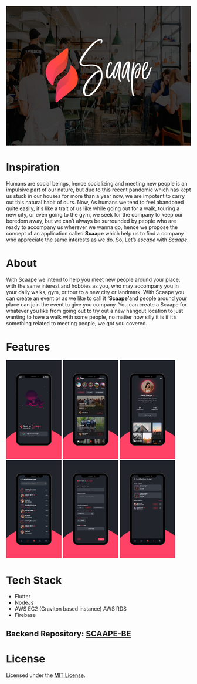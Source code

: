 <img src="ReadmeImages/Untitled design.png" raw="true" height="380px" width="100%">

<h1>Inspiration</h1>
<p>Humans are social beings, hence socializing and meeting new people is an impulsive part of our nature, but due to this recent pandemic which has kept us stuck in our houses for more than a year now, we are impotent to carry out this natural habit of ours. Now, As humans we tend to feel abandoned quite easily, it's like a trait of us like while going out for a walk, touring a new city, or even going to the gym, we seek for the company to keep our boredom away, but we can’t always be surrounded by people who are ready to accompany us wherever we wanna go, hence we propose the concept of an application called <b>Scaape</b> which help us to find a company who appreciate the same interests as we do. So, Let’s <i>escape</i> with <i>Scaape</i>.
</p>

<h1>About</h2>
<p> With Scaape we intend to help you meet new people around your place, with the same interest and hobbies as you,  who may accompany you in your daily walks, gym, or tour to a new city or landmark. With Scaape you can create an event or as we like to call it <b>‘Scaape’</b>and people around your place can join the event to give you company. You can create a Scaape for whatever you like from going out to try out a new hangout location to just wanting to have a walk with some people, no matter how silly it is if it’s something related to meeting people, we got you covered.
</p>

<h1>Features</h2>

<div>
  <img src="ReadmeImages/scaape-app-icon (1).png"  width="30%">
  <img src="ReadmeImages/scaape-app-icon (4).png"  width="30%">
  <img src="ReadmeImages/scaape-app-icon (3).png"  width="30%">
</div>

<div>
  <img src="ReadmeImages/scaape-app-icon (6).png"  width="30%">
  <img src="ReadmeImages/scaape-app-icon (2).png"  width="30%">
  <img src="ReadmeImages/scaape-app-icon (5).png"  width="30%">
</div>
<h1>Tech Stack</h1>
<ul>
  <li>Flutter</li>
  <li>NodeJs</li>
  <li>AWS EC2 (Graviton based instance) AWS RDS</li>
  <li>Firebase</li>
</ul>
<h2>Backend Repository: <a href="https://github.com/Scaape/Scaape_node_BE">SCAAPE-BE</a></h2>
<h1>License</h1>
Licensed under the <a href="https://github.com/Scaape/Scaape-flutter-FE/blob/readme/LICENSE">MIT License</a>.

